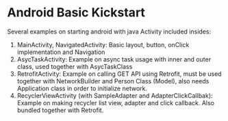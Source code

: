 # Android Basic Kickstart

Several examples on starting android with java
Activity included insides:
1. MainActivity, NavigatedActivity: Basic layout, button, onClick implementation and Navigation
2. AsycTaskActivity: Example on async task usage with inner and outer class, used together with AsycTaskClass
3. RetrofitActivity: Example on calling GET API using Retrofit, must be used together with NetworkBuilder and Person Class (Model), also needs Application class in order to initialize network.
4. RecyclerViewActivity (with SampleAdapter and AdapterClickCallbak): Example on making recycler list view, adapter and click callback. Also bundled together with Retrofit.
